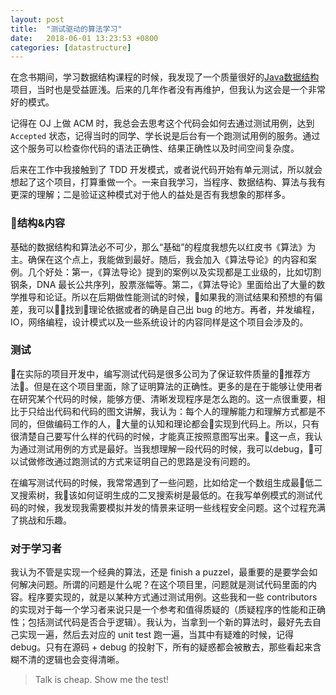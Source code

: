 ```yaml
---
layout: post
title:  "测试驱动的算法学习"
date:   2018-06-01 13:23:53 +0800
categories: [datastructure]
---
```

在念书期间，学习数据结构课程的时候，我发现了一个质量很好的[Java数据结构](https://github.com/buptdavid/datastructure)项目，当时也是受益匪浅。后来的几年作者没有再维护，但我认为这会是一个非常好的模式。

记得在 OJ 上做 ACM 时，我总会去思考这个代码会如何去通过测试用例，达到 `Accepted` 状态，记得当时的同学、学长说是后台有一个跑测试用例的服务。通过这个服务可以检查你代码的语法正确性、结果正确性以及时间空间复杂度。

后来在工作中我接触到了 TDD 开发模式，或者说代码开始有单元测试，所以就会想起了这个项目，打算重做一个。一来自我学习，当程序、数据结构、算法与我有更深的理解；二是验证这种模式对于他人的益处是否有我想象的那样多。

### 结构&内容
基础的数据结构和算法必不可少，那么“基础”的程度我想先以红皮书《算法》为主。确保在这个点上，我能做到最好。随后，我会加入《算法导论》的内容和案例。几个好处：第一，《算法导论》提到的案例以及实现都是工业级的，比如切割钢条，DNA 最长公共序列，股票涨幅等。第二，《算法导论》里面给出了大量的数学推导和论证。所以在后期做性能测试的时候，如果我的测试结果和预想的有偏差，我可以找到理论依据或者的确是自己出 bug 的地方。再者，并发编程，IO，网络编程，设计模式以及一些系统设计的内容同样是这个项目会涉及的。

### 测试
在实际的项目开发中，编写测试代码是很多公司为了保证软件质量的推荐方法。但是在这个项目里面，除了证明算法的正确性。更多的是在于能够让使用者在研究某个代码的时候，能够方便、清晰发现程序是怎么跑的。这一点很重要，相比于只给出代码和代码的图文讲解，我认为：每个人的理解能力和理解方式都是不同的，但做编码工作的人，大量的认知和理论都会实现到代码上。所以，只有很清楚自己要写什么样的代码的时候，才能真正按照意图写出来。这一点，我认为通过测试用例的方式是最好。当我想理解一段代码的时候，我可以debug，可以试做修改通过跑测试的方式来证明自己的思路是没有问题的。

在编写测试代码的时候，我常常遇到了一些问题，比如给定一个数组生成最低二叉搜索树，我该如何证明生成的二叉搜索树是最低的。在我写单例模式的测试代码的时候，我发现我需要模拟并发的情景来证明一些线程安全问题。这个过程充满了挑战和乐趣。

### 对于学习者
我认为不管是实现一个经典的算法，还是 finish a puzzel，最重要的是要学会如何解决问题。所谓的问题是什么呢？在这个项目里，问题就是测试代码里面的内容。程序要实现的，就是以某种方式通过测试用例。这些我和一些 contributors 的实现对于每一个学习者来说只是一个参考和值得质疑的（质疑程序的性能和正确性；包括测试代码是否合乎逻辑）。我认为，当拿到一个新的算法时，最好先去自己实现一遍，然后去对应的 unit test 跑一遍，当其中有疑难的时候，记得debug。只有在源码 + debug 的投射下，所有的疑惑都会被散去，那些看起来含糊不清的逻辑也会变得清晰。

> Talk is cheap. Show me the test!